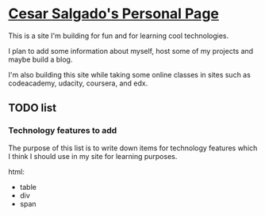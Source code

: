 # [Cesar Salgado's Personal Page](http://cesarsalgado.com)

This is a site I'm building for fun and for learning cool technologies.

I plan to add some information about myself, host some of my projects and maybe build a blog.

I'm also building this site while taking some online classes in sites such as codeacademy, udacity, coursera, and edx.

## TODO list

### Technology features to add

The purpose of this list is to write down items for technology features which I think I should use in my site for learning purposes.

html:
- table
- div
- span
